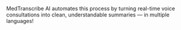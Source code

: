 MedTranscribe AI automates this process by turning real-time voice consultations into clean, understandable summaries — in multiple languages!
